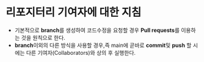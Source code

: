 # 리포지터리 기여자에 대한 지침
+ 기본적으로 **branch**를 생성하여 코드수정을 요청할 경우 **Pull requests**를 이용하는 것을 원칙으로 한다.
+ **branch**이외의 다른 방식을 사용할 경우,즉 main에 곧바로 **commit**및 **push** 할 시에는 다른 기여자(Collaborators)와 상의 후 실행한다.
